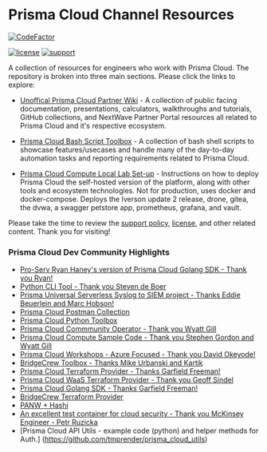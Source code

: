 # Prisma Cloud Channel Resources

[![CodeFactor](https://www.codefactor.io/repository/github/kyle9021/prisma_channel_resources/badge)](https://www.codefactor.io/repository/github/kyle9021/prisma_channel_resources) 

[![license](https://img.shields.io/badge/license-MIT-blue.svg)](./LICENSE) [![support](https://img.shields.io/badge/Support%20Level-Community-yellowgreen)](./SUPPORT.md)


A collection of resources for engineers who work with Prisma Cloud. The repository is broken into three main sections. Please click the links to explore: 

* [Unoffical Prisma Cloud Partner Wiki](https://github.com/PaloAltoNetworks/prisma_channel_resources/blob/main/panw-partner-wiki-main/README.md) - A collection of public facing documentation, presentations, calculators, walkthroughs and tutorials, GitHub collections, and NextWave Partner Portal resources all related to Prisma Cloud and it's respective ecosystem. 

* [Prisma Cloud Bash Script Toolbox](https://github.com/PaloAltoNetworks/prisma_channel_resources/tree/main/prisma_bash_toolbox-main) - A collection of bash shell scripts to showcase features/usecases and handle many of the day-to-day automation tasks and reporting requirements related to Prisma Cloud. 

* [Prisma Cloud Compute Local Lab Set-up](https://github.com/PaloAltoNetworks/prisma_channel_resources/tree/main/lab_deploy) - Instructions on how to deploy Prisma Cloud the self-hosted version of the platform, along with other tools and ecosystem technologies. Not for production, uses docker and docker-compose. Deploys the Iverson update 2 release, drone, gitea, the dvwa, a swagger petstore app, prometheus, grafana, and vault.  

Please take the time to review the [support policy](https://github.com/PaloAltoNetworks/prisma_channel_resources/blob/main/SUPPORT.md), [license](https://github.com/PaloAltoNetworks/prisma_channel_resources/blob/main/LICENSE), and other related content. Thank you for visiting!







### Prisma Cloud Dev Community Highlights

* [Pro-Serv Ryan Haney's version of Prisma Cloud Golang SDK - Thank you Ryan!](https://github.com/thathaneydude/prisma-cloud-sdk)
* [Python CLI Tool - Thank you Steven de Boer](https://pypi.org/project/prismacloud-cli/)
* [Prisma Universal Serverless Syslog to SIEM project - Thanks Eddie Beuerlein and Marc Hobson!](https://github.com/PaloAltoNetworks/pcs-serverless-syslog)
* [Prisma Cloud Postman Collection](https://github.com/PaloAltoNetworks/pcs-postman)
* [Prisma Cloud Python Toolbox](https://github.com/PaloAltoNetworks/pcs-toolbox)
* [Prisma Cloud Commmunity Operator - Thank you Wyatt Gill](https://github.com/PaloAltoNetworks/prisma-cloud-compute-operator)
* [Prisma Cloud Compute Sample Code - Thank you Stephen Gordon and Wyatt Gill](https://github.com/PaloAltoNetworks/prisma-cloud-compute-sample-code)
* [Prisma Cloud Workshops - Azure Focused - Thank you David Okeyode!](https://github.com/davidokeyode/prismacloud-workshops-labs)
* [BridgeCrew Toolbox - Thanks Mike Urbanski and Kartik](https://github.com/bridgecrewio/bc-toolbox)
* [Prisma Cloud Terraform Provider - Thanks Garfield Freeman!](https://github.com/PaloAltoNetworks/terraform-provider-prismacloud)
* [Prisma Cloud WaaS Terraform Provider - Thank you Geoff Sindel](https://github.com/PaloAltoNetworks/terraform-provider-prismacloud-waas)
* [Prisma Cloud Golang SDK - Thanks Garfield Freeman!](https://github.com/PaloAltoNetworks/prisma-cloud-go)
* [BridgeCrew Terraform Provider](https://github.com/PaloAltoNetworks/terraform-provider-bridgecrew)
* [PANW + Hashi](https://pan.dev/terraform/)
* [An excellent test container for cloud security - Thank you McKinsey Engineer - Petr Ruzicka](https://github.com/ruzickap/malware-cryptominer-container/blob/main/README.md)
* [Prisma Cloud API Utils - example code (python) and helper methods for Auth.] (https://github.com/tmprender/prisma_cloud_utils)

